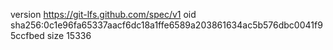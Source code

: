 version https://git-lfs.github.com/spec/v1
oid sha256:0c1e96fa65337aacf6dc18a1ffe6589a203861634ac5b576dbc0041f95ccfbed
size 15336
